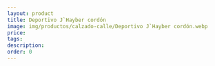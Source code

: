 ```yaml
---
layout: product
title: Deportivo J`Hayber cordón
image: img/productos/calzado-calle/Deportivo J`Hayber cordón.webp
price: 
tags: 
description: 
order: 0
---
```

